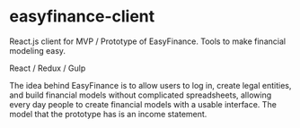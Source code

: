 # easyfinance-client
React.js client for MVP / Prototype of EasyFinance. Tools to make financial modeling easy.

React / Redux / Gulp

The idea behind EasyFinance is to allow users to log in, create legal entities, and build financial models without complicated spreadsheets, allowing every day people to create financial models with a usable interface. The model that the prototype has is an income statement.
